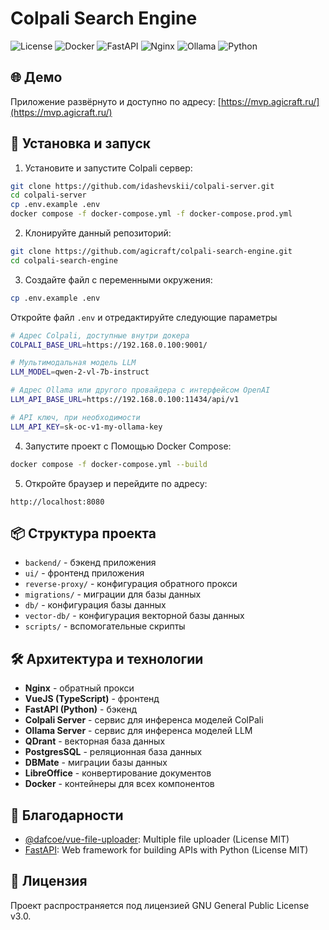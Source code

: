 # Colpali Search Engine
 
![License](https://img.shields.io/badge/license-GPL%20v3-blue.svg)
![Docker](https://img.shields.io/badge/docker-%230db7ed.svg?style=flat&logo=docker)
![FastAPI](https://img.shields.io/badge/FastAPI-005571?style=flat&logo=fastapi)
![Nginx](https://img.shields.io/badge/nginx-%23009639.svg?style=flat&logo=nginx&logoColor=white)
![Ollama](https://img.shields.io/badge/Ollama-black?style=flat&logo=llama&logoColor=white)
![Python](https://img.shields.io/badge/python-3670A0?style=flat&logo=python&logoColor=ffdd54)

## 🌐 Демо

Приложение развёрнуто и доступно по адресу: [https://mvp.agicraft.ru/](https://mvp.agicraft.ru/)

## 🔧 Установка и запуск

1. Установите и запустите Colpali сервер:
```bash
git clone https://github.com/idashevskii/colpali-server.git
cd colpali-server
cp .env.example .env
docker compose -f docker-compose.yml -f docker-compose.prod.yml
```

2. Клонируйте данный репозиторий:
```bash
git clone https://github.com/agicraft/colpali-search-engine.git
cd colpali-search-engine
```

3. Создайте файл с переменными окружения:
```bash
cp .env.example .env
```

Откройте файл `.env` и отредактируйте следующие параметры

```bash
# Адрес Colpali, доступные внутри докера
COLPALI_BASE_URL=https://192.168.0.100:9001/ 

# Мультимодальная модель LLM
LLM_MODEL=qwen-2-vl-7b-instruct

# Адрес Ollama или другого провайдера с интерфейсом OpenAI
LLM_API_BASE_URL=https://192.168.0.100:11434/api/v1

# API ключ, при необходимости
LLM_API_KEY=sk-oc-v1-my-ollama-key
```

4. Запустите проект с Помощью Docker Compose:
```bash
docker compose -f docker-compose.yml --build
```

5. Откройте браузер и перейдите по адресу:
```
http://localhost:8080
```

## 📦 Структура проекта

- `backend/` - бэкенд приложения
- `ui/` - фронтенд приложения
- `reverse-proxy/` - конфигурация обратного прокси
- `migrations/` - миграции для базы данных
- `db/` - конфигурация базы данных
- `vector-db/` - конфигурация векторной базы данных
- `scripts/` - вспомогательные скрипты

## 🛠 Архитектура и технологии

- **Nginx** - обратный прокси
- **VueJS (TypeScript)** - фронтенд
- **FastAPI (Python)** - бэкенд
- **Colpali Server** - сервис для инференса моделей ColPali
- **Ollama Server** - сервис для инференса моделей LLM
- **QDrant** - векторная база данных
- **PostgresSQL** - реляционная база данных
- **DBMate** - миграции базы данных
- **LibreOffice** - конвертирование документов
- **Docker** - контейнеры для всех компонентов

## 👏 Благодарности

* [@dafcoe/vue-file-uploader](https://github.com/dafcoe/vue-file-uploader): Multiple file uploader (License MIT)
* [FastAPI](https://github.com/fastapi/fastapi): Web framework for building APIs with Python (License MIT)

## 📝 Лицензия

Проект распространяется под лицензией GNU General Public License v3.0.
